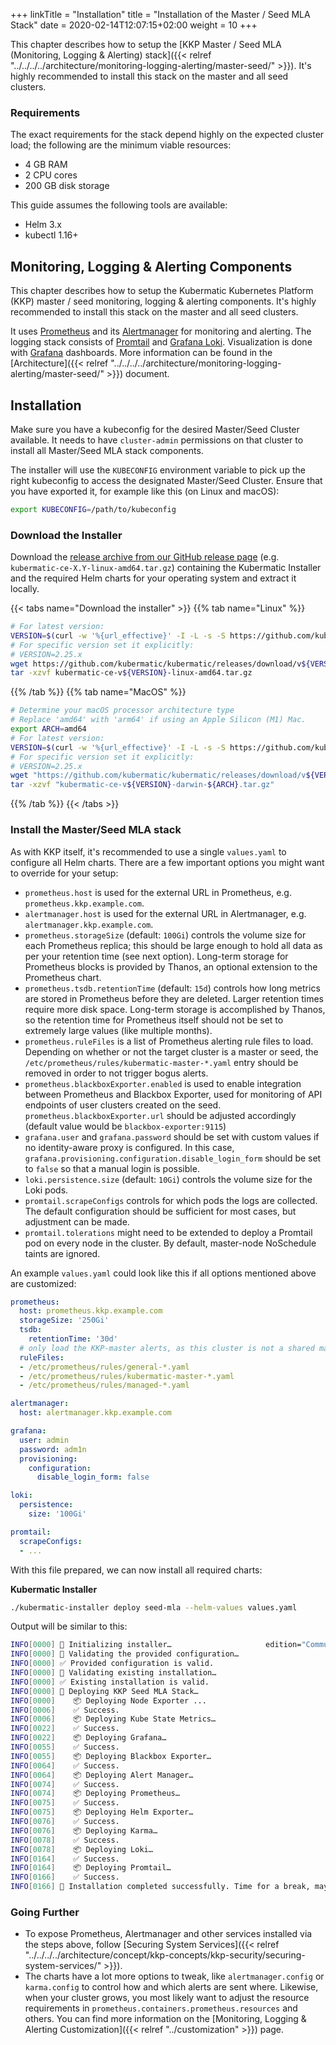 +++
linkTitle = "Installation"
title = "Installation of the Master / Seed MLA Stack"
date = 2020-02-14T12:07:15+02:00
weight = 10
+++

This chapter describes how to setup the [KKP Master / Seed MLA (Monitoring, Logging & Alerting) stack]({{< relref "../../../../architecture/monitoring-logging-alerting/master-seed/" >}}). It's highly recommended to install this stack on the master and all seed clusters.

### Requirements

The exact requirements for the stack depend highly on the expected cluster load; the following are the minimum viable resources:

* 4 GB RAM
* 2 CPU cores
* 200 GB disk storage

This guide assumes the following tools are available:

* Helm 3.x
* kubectl 1.16+

## Monitoring, Logging & Alerting Components

This chapter describes how to setup the Kubermatic Kubernetes Platform (KKP) master / seed monitoring, logging & alerting components. It's highly recommended to install this
stack on the master and all seed clusters.

It uses [Prometheus](https://prometheus.io) and its [Alertmanager](https://prometheus.io/docs/alerting/alertmanager/) for monitoring and alerting. The logging stack consists of [Promtail](https://grafana.com/docs/loki/latest/send-data/promtail/) and [Grafana Loki](https://grafana.com/oss/loki/). Visualization is done with [Grafana](https://grafana.com) dashboards. More information can be found in the [Architecture]({{< relref "../../../../architecture/monitoring-logging-alerting/master-seed/" >}}) document.

## Installation

Make sure you have a kubeconfig for the desired Master/Seed Cluster available. It needs to have `cluster-admin` permissions on that cluster to install all Master/Seed MLA stack components.

The installer will use the `KUBECONFIG` environment variable to pick up the right kubeconfig to access the designated Master/Seed Cluster. Ensure that you have exported it, for example like this (on Linux and macOS):

```bash
export KUBECONFIG=/path/to/kubeconfig
```

### Download the Installer

Download the [release archive from our GitHub release page](https://github.com/kubermatic/kubermatic/releases/) (e.g. `kubermatic-ce-X.Y-linux-amd64.tar.gz`) containing the Kubermatic Installer and the required Helm charts for your operating system and extract it locally.

{{< tabs name="Download the installer" >}}
{{% tab name="Linux" %}}
```bash
# For latest version:
VERSION=$(curl -w '%{url_effective}' -I -L -s -S https://github.com/kubermatic/kubermatic/releases/latest -o /dev/null | sed -e 's|.*/v||')
# For specific version set it explicitly:
# VERSION=2.25.x
wget https://github.com/kubermatic/kubermatic/releases/download/v${VERSION}/kubermatic-ce-v${VERSION}-linux-amd64.tar.gz
tar -xzvf kubermatic-ce-v${VERSION}-linux-amd64.tar.gz
```
{{% /tab %}}
{{% tab name="MacOS" %}}
```bash
# Determine your macOS processor architecture type
# Replace 'amd64' with 'arm64' if using an Apple Silicon (M1) Mac.
export ARCH=amd64
# For latest version:
VERSION=$(curl -w '%{url_effective}' -I -L -s -S https://github.com/kubermatic/kubermatic/releases/latest -o /dev/null | sed -e 's|.*/v||')
# For specific version set it explicitly:
# VERSION=2.25.x
wget "https://github.com/kubermatic/kubermatic/releases/download/v${VERSION}/kubermatic-ce-v${VERSION}-darwin-${ARCH}.tar.gz"
tar -xzvf "kubermatic-ce-v${VERSION}-darwin-${ARCH}.tar.gz"
```
{{% /tab %}}
{{< /tabs >}}

### Install the Master/Seed MLA stack

As with KKP itself, it's recommended to use a single `values.yaml` to configure all Helm charts. There are a few important options you might want to override for your setup:

* `prometheus.host` is used for the external URL in Prometheus, e.g. `prometheus.kkp.example.com`.
* `alertmanager.host` is used for the external URL in Alertmanager, e.g. `alertmanager.kkp.example.com`.
* `prometheus.storageSize` (default: `100Gi`) controls the volume size for each Prometheus replica; this should be large enough to hold all data as per your retention time (see next option). Long-term storage for Prometheus blocks is provided by Thanos, an optional extension to the Prometheus chart.
* `prometheus.tsdb.retentionTime` (default: `15d`) controls how long metrics are stored in Prometheus before they are deleted. Larger retention times require more disk space. Long-term storage is accomplished by Thanos, so the retention time for Prometheus itself should not be set to extremely large values (like multiple months).
* `prometheus.ruleFiles` is a list of Prometheus alerting rule files to load. Depending on whether or not the target cluster is a master or seed, the `/etc/prometheus/rules/kubermatic-master-*.yaml` entry should be removed in order to not trigger bogus alerts.
* `prometheus.blackboxExporter.enabled` is used to enable integration between Prometheus and Blackbox Exporter, used for monitoring of API endpoints of user clusters created on the seed. `prometheus.blackboxExporter.url` should be adjusted accordingly (default value would be `blackbox-exporter:9115`)
* `grafana.user` and `grafana.password` should be set with custom values if no identity-aware proxy is configured. In this case, `grafana.provisioning.configuration.disable_login_form` should be set to `false` so that a manual login is possible.
* `loki.persistence.size` (default: `10Gi`) controls the volume size for the Loki pods.
* `promtail.scrapeConfigs` controls for which pods the logs are collected. The default configuration should be sufficient for most cases, but adjustment can be made.
* `promtail.tolerations` might need to be extended to deploy a Promtail pod on every node in the cluster. By default, master-node NoSchedule taints are ignored.

An example `values.yaml` could look like this if all options mentioned above are customized:

```yaml
prometheus:
  host: prometheus.kkp.example.com
  storageSize: '250Gi'
  tsdb:
    retentionTime: '30d'
  # only load the KKP-master alerts, as this cluster is not a shared master/seed
  ruleFiles:
  - /etc/prometheus/rules/general-*.yaml
  - /etc/prometheus/rules/kubermatic-master-*.yaml
  - /etc/prometheus/rules/managed-*.yaml

alertmanager:
  host: alertmanager.kkp.example.com

grafana:
  user: admin
  password: adm1n
  provisioning:
    configuration:
      disable_login_form: false

loki:
  persistence:
    size: '100Gi'

promtail:
  scrapeConfigs:
  - ...
```

With this file prepared, we can now install all required charts:

**Kubermatic Installer**

```bash
./kubermatic-installer deploy seed-mla --helm-values values.yaml
```

Output will be similar to this:
```bash
INFO[0000] 🚀 Initializing installer…                     edition="Community Edition" version=X.Y
INFO[0000] 🚦 Validating the provided configuration…
INFO[0000] ✅ Provided configuration is valid.
INFO[0000] 🚦 Validating existing installation…
INFO[0000] ✅ Existing installation is valid.
INFO[0000] 🛫 Deploying KKP Seed MLA Stack…
INFO[0000]    📦 Deploying Node Exporter ...
INFO[0006]    ✅ Success.
INFO[0006]    📦 Deploying Kube State Metrics…
INFO[0022]    ✅ Success.
INFO[0022]    📦 Deploying Grafana…
INFO[0055]    ✅ Success.
INFO[0055]    📦 Deploying Blackbox Exporter…
INFO[0064]    ✅ Success.
INFO[0064]    📦 Deploying Alert Manager…
INFO[0074]    ✅ Success.
INFO[0074]    📦 Deploying Prometheus…
INFO[0075]    ✅ Success.
INFO[0075]    📦 Deploying Helm Exporter…
INFO[0076]    ✅ Success.
INFO[0076]    📦 Deploying Karma…
INFO[0078]    ✅ Success.
INFO[0078]    📦 Deploying Loki…
INFO[0164]    ✅ Success.
INFO[0164]    📦 Deploying Promtail…
INFO[0166]    ✅ Success.
INFO[0166] 🛬 Installation completed successfully. Time for a break, maybe? ☺
```

### Going Further

- To expose Prometheus, Alertmanager and other services installed via the steps above, follow [Securing System Services]({{< relref "../../../../architecture/concept/kkp-concepts/kkp-security/securing-system-services/" >}}).
- The charts have a lot more options to tweak, like `alertmanager.config` or `karma.config` to control how and which alerts are sent where. Likewise, when your cluster grows, you most likely want to adjust the resource requirements in `prometheus.containers.prometheus.resources` and others. You can find more information on the [Monitoring, Logging & Alerting Customization]({{< relref "../customization" >}}) page.
